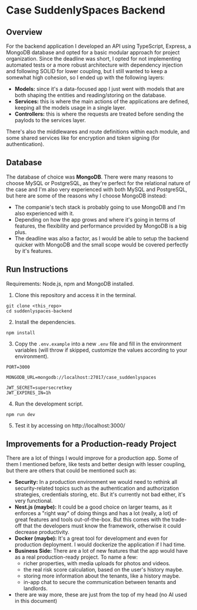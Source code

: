 # Case SuddenlySpaces Backend

## Overview

For the backend application I developed an API using TypeScript, Express, a MongoDB database and opted for a basic modular approach for project organization. Since the deadline was short, I opted for not implementing automated tests or a more robust architecture with dependency injection and following SOLID for lower coupling, but I still wanted to keep a somewhat high cohesion, so I ended up with the following layers:

- **Models:** since it's a data-focused app I just went with models that are both shaping the entities and reading/storing on the database.
- **Services:** this is where the main actions of the applications are defined, keeping all the models usage in a single layer.
- **Controllers:** this is where the requests are treated before sending the paylods to the services layer.

There's also the middlewares and route definitions within each module, and some shared services like for encryption and token signing (for authentication).

## Database

The database of choice was **MongoDB**. There were many reasons to choose MySQL or PostgreSQL, as they're perfect for the relational nature of the case and I'm also very experienced with both MySQL and PostgreSQL, but here are some of the reasons why I choose MongoDB instead:

- The companie's tech stack is probably going to use MongoDB and I'm also experienced with it.
- Depending on how the app grows and where it's going in terms of features, the flexibility and performance provided by MongoDB is a big plus.
- The deadline was also a factor, as I would be able to setup the backend quicker with MongoDB and the small scope would be covered perfectly by it's features.

## Run Instructions

Requirements: Node.js, npm and MongoDB installed.

1. Clone this repository and access it in the terminal.
```
git clone <this_repo>
cd suddenlyspaces-backend
```
2. Install the dependencies.
```
npm install
```
3. Copy the `.env.example` into a new `.env` file and fill in the environment variables (will throw if skipped, customize the values according to your environment).
```
PORT=3000

MONGODB_URL=mongodb://localhost:27017/case_suddenlyspaces

JWT_SECRET=supersecretkey
JWT_EXPIRES_IN=1h
```
4. Run the development script.
```
npm run dev
```
5. Test it by accessing on http://localhost:3000/

## Improvements for a Production-ready Project

There are a lot of things I would improve for a production app. Some of them I mentioned before, like tests and better design with lesser coupling, but there are others that could be mentioned such as:

- **Security:** In a production environment we would need to rethink all security-related topics such as the authentication and authorization strategies, credentials storing, etc. But it's currently not bad either, it's very functional.
- **Nest.js (maybe):** It could be a good choice on larger teams, as it enforces a "right way" of doing things and has a lot (really, a lot) of great features and tools out-of-the-box. But this comes with the trade-off that the developers must know the framework, otherwise it could decrease productivity.
- **Docker (maybe):** It's a great tool for development and even for production deployment. I would dockerize the application if I had time.
- **Business Side:** There are a lot of new features that the app would have as a real production-ready project. To name a few:
  - richer properties, with media uploads for photos and videos.
  - the real risk score calculation, based on the user's history maybe.
  - storing more information about the tenants, like a history maybe.
  - in-app chat to secure the communication between tenants and landlords.
- there are way more, these are just from the top of my head (no AI used in this document)